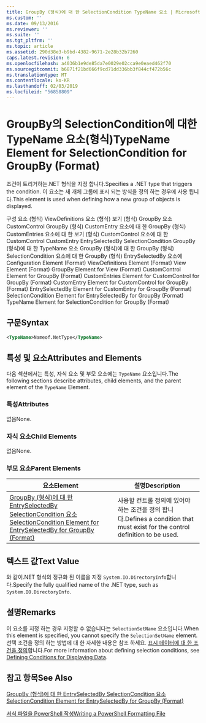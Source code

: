 ```yaml
---
title: GroupBy (형식)에 대 한 SelectionCondition TypeName 요소 | Microsoft Docs
ms.custom: ''
ms.date: 09/13/2016
ms.reviewer: ''
ms.suite: ''
ms.tgt_pltfrm: ''
ms.topic: article
ms.assetid: 290d38e3-b9bd-4382-9671-2e28b32b7260
caps.latest.revision: 6
ms.openlocfilehash: a4036b1e9de85da7e0029e02cca9e0eaed462f70
ms.sourcegitcommit: b6871f21bd666f9cd71dd336bb3f844cf472b56c
ms.translationtype: MT
ms.contentlocale: ko-KR
ms.lasthandoff: 02/03/2019
ms.locfileid: "56858809"
---
```

# <a name="typename-element-for-selectioncondition-for-groupby-format"></a><span data-ttu-id="9d5d7-102">GroupBy의 SelectionCondition에 대한 TypeName 요소(형식)</span><span class="sxs-lookup"><span data-stu-id="9d5d7-102">TypeName Element for SelectionCondition for GroupBy (Format)</span></span>

<span data-ttu-id="9d5d7-103">조건이 트리거하는.NET 형식을 지정 합니다.</span><span class="sxs-lookup"><span data-stu-id="9d5d7-103">Specifies a .NET type that triggers the condition.</span></span> <span data-ttu-id="9d5d7-104">이 요소는 새 개체 그룹에 표시 되는 방식을 정의 하는 경우에 사용 됩니다.</span><span class="sxs-lookup"><span data-stu-id="9d5d7-104">This element is used when defining how a new group of objects is displayed.</span></span>

<span data-ttu-id="9d5d7-105">구성 요소 (형식) ViewDefinitions 요소 (형식) 보기 (형식) GroupBy 요소 CustomControl GroupBy (형식) CustomEntry 요소에 대 한 GroupBy (형식) CustomEntries 요소에 대 한 보기 (형식) CustomControl 요소에 대 한 CustomControl CustomEntry EntrySelectedBy SelectionCondition GroupBy (형식)에 대 한 TypeName 요소 GroupBy (형식)에 대 한 GroupBy (형식) SelectionCondition 요소에 대 한 GroupBy (형식) EntrySelectedBy 요소에</span><span class="sxs-lookup"><span data-stu-id="9d5d7-105">Configuration Element (Format) ViewDefinitions Element (Format) View Element (Format) GroupBy Element for View (Format) CustomControl Element for GroupBy (Format) CustomEntries Element for CustomControl for GroupBy (Format) CustomEntry Element for CustomControl for GroupBy (Format) EntrySelectedBy Element for CustomEntry for GroupBy (Format) SelectionCondition Element for EntrySelectedBy for GroupBy (Format) TypeName Element for SelectionCondition for GroupBy  (Format)</span></span>

## <a name="syntax"></a><span data-ttu-id="9d5d7-106">구문</span><span class="sxs-lookup"><span data-stu-id="9d5d7-106">Syntax</span></span>

```xml
<TypeName>Nameof.NetType</TypeName>

```

## <a name="attributes-and-elements"></a><span data-ttu-id="9d5d7-107">특성 및 요소</span><span class="sxs-lookup"><span data-stu-id="9d5d7-107">Attributes and Elements</span></span>

<span data-ttu-id="9d5d7-108">다음 섹션에서는 특성, 자식 요소 및 부모 요소에는 `TypeName` 요소입니다.</span><span class="sxs-lookup"><span data-stu-id="9d5d7-108">The following sections describe attributes, child elements, and the parent element of the `TypeName` Element.</span></span>

### <a name="attributes"></a><span data-ttu-id="9d5d7-109">특성</span><span class="sxs-lookup"><span data-stu-id="9d5d7-109">Attributes</span></span>

<span data-ttu-id="9d5d7-110">없음</span><span class="sxs-lookup"><span data-stu-id="9d5d7-110">None.</span></span>

### <a name="child-elements"></a><span data-ttu-id="9d5d7-111">자식 요소</span><span class="sxs-lookup"><span data-stu-id="9d5d7-111">Child Elements</span></span>

<span data-ttu-id="9d5d7-112">없음</span><span class="sxs-lookup"><span data-stu-id="9d5d7-112">None.</span></span>

### <a name="parent-elements"></a><span data-ttu-id="9d5d7-113">부모 요소</span><span class="sxs-lookup"><span data-stu-id="9d5d7-113">Parent Elements</span></span>

|<span data-ttu-id="9d5d7-114">요소</span><span class="sxs-lookup"><span data-stu-id="9d5d7-114">Element</span></span>|<span data-ttu-id="9d5d7-115">설명</span><span class="sxs-lookup"><span data-stu-id="9d5d7-115">Description</span></span>|
|-------------|-----------------|
|[<span data-ttu-id="9d5d7-116">GroupBy (형식)에 대 한 EntrySelectedBy SelectionCondition 요소</span><span class="sxs-lookup"><span data-stu-id="9d5d7-116">SelectionCondition Element for EntrySelectedBy for GroupBy (Format)</span></span>](./selectioncondition-element-for-entryselectedby-for-groupby-format.md)|<span data-ttu-id="9d5d7-117">사용할 컨트롤 정의에 있어야 하는 조건을 정의 합니다.</span><span class="sxs-lookup"><span data-stu-id="9d5d7-117">Defines a condition that must exist for the control definition to be used.</span></span>|

## <a name="text-value"></a><span data-ttu-id="9d5d7-118">텍스트 값</span><span class="sxs-lookup"><span data-stu-id="9d5d7-118">Text Value</span></span>

<span data-ttu-id="9d5d7-119">와 같이.NET 형식의 정규화 된 이름을 지정 `System.IO.DirectoryInfo`합니다.</span><span class="sxs-lookup"><span data-stu-id="9d5d7-119">Specify the fully qualified name of the .NET type, such as `System.IO.DirectoryInfo`.</span></span>

## <a name="remarks"></a><span data-ttu-id="9d5d7-120">설명</span><span class="sxs-lookup"><span data-stu-id="9d5d7-120">Remarks</span></span>

<span data-ttu-id="9d5d7-121">이 요소를 지정 하는 경우 지정할 수 없습니다는 `SelectionSetName` 요소입니다.</span><span class="sxs-lookup"><span data-stu-id="9d5d7-121">When this element is specified, you cannot specify the `SelectionSetName` element.</span></span> <span data-ttu-id="9d5d7-122">선택 조건을 정의 하는 방법에 대 한 자세한 내용은 참조 하세요. [표시 데이터에 대 한 조건을 정의](./defining-conditions-for-displaying-data.md)합니다.</span><span class="sxs-lookup"><span data-stu-id="9d5d7-122">For more information about defining selection conditions, see [Defining Conditions for Displaying Data](./defining-conditions-for-displaying-data.md).</span></span>

## <a name="see-also"></a><span data-ttu-id="9d5d7-123">참고 항목</span><span class="sxs-lookup"><span data-stu-id="9d5d7-123">See Also</span></span>

[<span data-ttu-id="9d5d7-124">GroupBy (형식)에 대 한 EntrySelectedBy SelectionCondition 요소</span><span class="sxs-lookup"><span data-stu-id="9d5d7-124">SelectionCondition Element for EntrySelectedBy for GroupBy (Format)</span></span>](./selectioncondition-element-for-entryselectedby-for-groupby-format.md)

[<span data-ttu-id="9d5d7-125">서식 파일을 PowerShell 작성</span><span class="sxs-lookup"><span data-stu-id="9d5d7-125">Writing a PowerShell Formatting File</span></span>](./writing-a-powershell-formatting-file.md)

